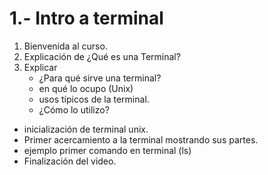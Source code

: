 # 1.- Intro a terminal

1.	Bienvenida al curso.
2. Explicación de ¿Qué es una Terminal?
3. Explicar 
	-	¿Para qué sirve una terminal?
	-	en qué lo ocupo (Unix)
	-	usos típicos de la terminal.
	-	¿Cómo lo utilizo?
- inicialización de terminal unix.
- Primer acercamiento a la terminal mostrando sus partes.
- ejemplo primer comando en terminal (ls)
- Finalización del video.


